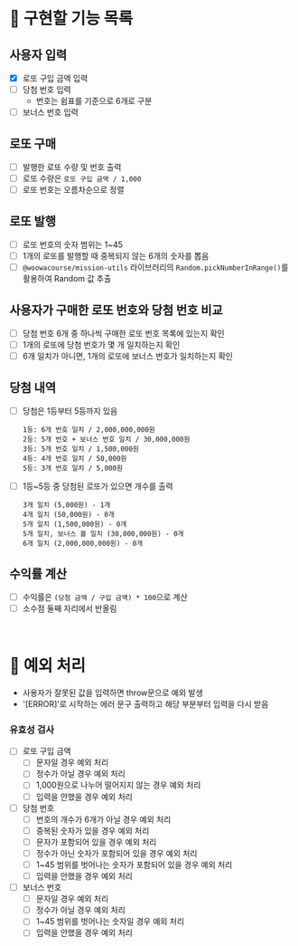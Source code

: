# 🎰 구현할 기능 목록

## 사용자 입력

- [x] 로또 구입 금액 입력
- [ ] 당첨 번호 입력
  - 번호는 쉼표를 기준으로 6개로 구분
- [ ] 보너스 번호 입력

## 로또 구매

- [ ] 발행한 로또 수량 및 번호 출력
- [ ] 로또 수량은 `로또 구입 금액 / 1,000`
- [ ] 로또 번호는 오름차순으로 정렬

## 로또 발행

- [ ] 로또 번호의 숫자 범위는 1~45
- [ ] 1개의 로또를 발행할 때 중복되지 않는 6개의 숫자를 뽑음
- [ ] `@woowacourse/mission-utils` 라이브러리의 `Random.pickNumberInRange()`를 활용하여 Random 값 추출

## 사용자가 구매한 로또 번호와 당첨 번호 비교

- [ ] 당첨 번호 6개 중 하나씩 구매한 로또 번호 목록에 있는지 확인
- [ ] 1개의 로또에 당첨 번호가 몇 개 일치하는지 확인
- [ ] 6개 일치가 아니면, 1개의 로또에 보너스 번호가 일치하는지 확인

## 당첨 내역

- [ ] 당첨은 1등부터 5등까지 있음

  ```
  1등: 6개 번호 일치 / 2,000,000,000원
  2등: 5개 번호 + 보너스 번호 일치 / 30,000,000원
  3등: 5개 번호 일치 / 1,500,000원
  4등: 4개 번호 일치 / 50,000원
  5등: 3개 번호 일치 / 5,000원
  ```

- [ ] 1등~5등 중 당첨된 로또가 있으면 개수를 출력

  ```
  3개 일치 (5,000원) - 1개
  4개 일치 (50,000원) - 0개
  5개 일치 (1,500,000원) - 0개
  5개 일치, 보너스 볼 일치 (30,000,000원) - 0개
  6개 일치 (2,000,000,000원) - 0개
  ```

## 수익률 계산

- [ ] 수익률은 `(당첨 금액 / 구입 금액) * 100`으로 계산
- [ ] 소수점 둘째 자리에서 반올림

<br>

# 🚨 예외 처리

- 사용자가 잘못된 값을 입력하면 throw문으로 예외 발생
- '[ERROR]'로 시작하는 에러 문구 출력하고 해당 부분부터 입력을 다시 받음

### 유효성 검사

- [ ] 로또 구입 금액
  - [ ] 문자일 경우 예외 처리
  - [ ] 정수가 아닐 경우 예외 처리
  - [ ] 1,000원으로 나누어 떨어지지 않는 경우 예외 처리
  - [ ] 입력을 안했을 경우 예외 처리
- [ ] 당첨 번호
  - [ ] 번호의 개수가 6개가 아닐 경우 예외 처리
  - [ ] 중복된 숫자가 있을 경우 예외 처리
  - [ ] 문자가 포함되어 있을 경우 예외 처리
  - [ ] 정수가 아닌 숫자가 포함되어 있을 경우 예외 처리
  - [ ] 1~45 범위를 벗어나는 숫자가 포함되어 있을 경우 예외 처리
  - [ ] 입력을 안했을 경우 예외 처리
- [ ] 보너스 번호
  - [ ] 문자일 경우 예외 처리
  - [ ] 정수가 아닐 경우 예외 처리
  - [ ] 1~45 범위를 벗어나는 숫자일 경우 예외 처리
  - [ ] 입력을 안했을 경우 예외 처리
